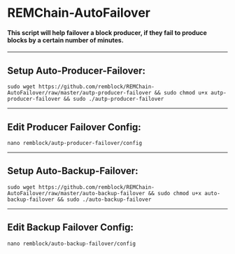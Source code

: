 # REMChain-AutoFailover

#### This script will help failover a block producer, if they fail to produce blocks by a certain number of minutes.

***

## Setup Auto-Producer-Failover:

```
sudo wget https://github.com/remblock/REMChain-AutoFailover/raw/master/autp-producer-failover && sudo chmod u+x autp-producer-failover && sudo ./autp-producer-failover
```

***

## Edit Producer Failover Config:

```
nano remblock/autp-producer-failover/config
```

***

## Setup Auto-Backup-Failover:

```
sudo wget https://github.com/remblock/REMChain-AutoFailover/raw/master/auto-backup-failover && sudo chmod u+x auto-backup-failover && sudo ./auto-backup-failover
```

***

## Edit Backup Failover Config:

```
nano remblock/auto-backup-failover/config
```
